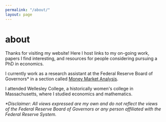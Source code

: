```yaml
---
permalink: "/about/"
layout: page
---
```

# about

Thanks for visiting my website! Here I host links to my on-going work, papers I find interesting, and resources for people considering pursuing a PhD in economics.

I currently work as a research assistant at the Federal Reserve Board of Governors\* in a section called [Money Market Analysis](https://www.federalreserve.gov/econres/mamma-staff.htm).

I attended Wellesley College, a historically women's college in Massachusetts, where I studied economics and mathematics. 

*\*Disclaimer: All views expressed are my own and do not reflect the views of the Federal Reserve Board of Governors or any person affiliated with the Federal Reserve System.*
